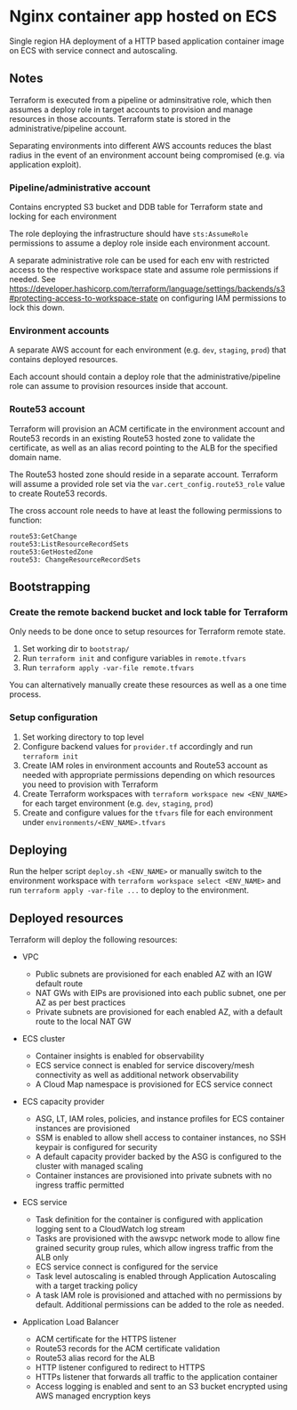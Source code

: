 # Nginx container app hosted on ECS

Single region HA deployment of a HTTP based application container image on ECS with service connect and autoscaling.

## Notes

Terraform is executed from a pipeline or adminsitrative role, which then assumes a deploy role in target accounts to provision and manage resources in those accounts. Terraform state is stored in the administrative/pipeline account.

Separating environments into different AWS accounts reduces the blast radius in the event of an environment account being compromised (e.g. via application exploit).

### Pipeline/administrative account

Contains encrypted S3 bucket and DDB table for Terraform state and locking for each environment

The role deploying the infrastructure should have `sts:AssumeRole` permissions to assume a deploy role inside each environment account.

A separate administrative role can be used for each env with restricted access to the respective workspace state and assume role permissions if needed.
See https://developer.hashicorp.com/terraform/language/settings/backends/s3#protecting-access-to-workspace-state on configuring IAM permissions to lock this down.

### Environment accounts

A separate AWS account for each environment (e.g. `dev`, `staging`, `prod`) that contains deployed resources.

Each account should contain a deploy role that the administrative/pipeline role can assume to provision resources inside that account.

### Route53 account

Terraform will provision an ACM certificate in the environment account and Route53 records in an existing Route53 hosted zone to validate the certificate, as well as an alias record pointing to the ALB for the specified domain name.

The Route53 hosted zone should reside in a separate account. Terraform will assume a provided role set via the `var.cert_config.route53_role` value to create Route53 records. 

The cross account role needs to have at least the following permissions to function:

```
route53:GetChange
route53:ListResourceRecordSets
route53:GetHostedZone
route53: ChangeResourceRecordSets
```

## Bootstrapping

### Create the remote backend bucket and lock table for Terraform

Only needs to be done once to setup resources for Terraform remote state.

1. Set working dir to `bootstrap/`
2. Run `terraform init` and configure variables in `remote.tfvars`
3. Run `terraform apply -var-file remote.tfvars`

You can alternatively manually create these resources as well as a one time process.

### Setup configuration

1. Set working directory to top level
2. Configure backend values for `provider.tf` accordingly and run `terraform init`
3. Create IAM roles in environment accounts and Route53 account as needed with appropriate permissions depending on which resources you need to provision with Terraform
4. Create Terraform workspaces with `terraform workspace new <ENV_NAME>` for each target environment (e.g. `dev`, `staging`, `prod`)
5. Create and configure values for the `tfvars` file for each environment under `environments/<ENV_NAME>.tfvars`

## Deploying

Run the helper script `deploy.sh <ENV_NAME>` or manually switch to the environment workspace with `terraform workspace select <ENV_NAME>` and run `terraform apply -var-file ...` to deploy to the environment.


## Deployed resources

Terraform will deploy the following resources:

- VPC
    - Public subnets are provisioned for each enabled AZ with an IGW default route
    - NAT GWs with EIPs are provisioned into each public subnet, one per AZ as per best practices
    - Private subnets are provisioned for each enabled AZ, with a default route to the local NAT GW


- ECS cluster
    - Container insights is enabled for observability
    - ECS service connect is enabled for service discovery/mesh connectivity as well as additional network observability
    - A Cloud Map namespace is provisioned for ECS service connect

- ECS capacity provider
    - ASG, LT, IAM roles, policies, and instance profiles for ECS container instances are provisioned
    - SSM is enabled to allow shell access to container instances, no SSH keypair is configured for security
    - A default capacity provider backed by the ASG is configured to the cluster with managed scaling
    - Container instances are provisioned into private subnets with no ingress traffic permitted

- ECS service
    - Task definition for the container is configured with application logging sent to a CloudWatch log stream
    - Tasks are provisioned with the awsvpc network mode to allow fine grained security group rules, which allow ingress traffic from the ALB only
    - ECS service connect is configured for the service
    - Task level autoscaling is enabled through Application Autoscaling with a target tracking policy
    - A task IAM role is provisioned and attached with no permissions by default. Additional permissions can be added to the role as needed.

- Application Load Balancer
    - ACM certificate for the HTTPS listener
    - Route53 records for the ACM certificate validation
    - Route53 alias record for the ALB
    - HTTP listener configured to redirect to HTTPS
    - HTTPs listener that forwards all traffic to the application container
    - Access logging is enabled and sent to an S3 bucket encrypted using AWS managed encryption keys
